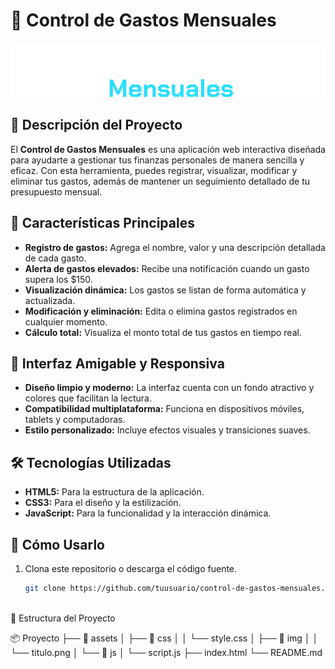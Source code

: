 # 💸 **Control de Gastos Mensuales** 

![Banner del Proyecto](./assets/img/titulo.png)

## 📝 **Descripción del Proyecto**
El **Control de Gastos Mensuales** es una aplicación web interactiva diseñada para ayudarte a gestionar tus finanzas personales de manera sencilla y eficaz. Con esta herramienta, puedes registrar, visualizar, modificar y eliminar tus gastos, además de mantener un seguimiento detallado de tu presupuesto mensual.

## 🚀 **Características Principales**
- **Registro de gastos:** Agrega el nombre, valor y una descripción detallada de cada gasto.
- **Alerta de gastos elevados:** Recibe una notificación cuando un gasto supera los $150.
- **Visualización dinámica:** Los gastos se listan de forma automática y actualizada.
- **Modificación y eliminación:** Edita o elimina gastos registrados en cualquier momento.
- **Cálculo total:** Visualiza el monto total de tus gastos en tiempo real.

## 🌟 **Interfaz Amigable y Responsiva**
- **Diseño limpio y moderno:** La interfaz cuenta con un fondo atractivo y colores que facilitan la lectura.
- **Compatibilidad multiplataforma:** Funciona en dispositivos móviles, tablets y computadoras.
- **Estilo personalizado:** Incluye efectos visuales y transiciones suaves.

## 🛠️ **Tecnologías Utilizadas**
- **HTML5:** Para la estructura de la aplicación.
- **CSS3:** Para el diseño y la estilización.
- **JavaScript:** Para la funcionalidad y la interacción dinámica.

## 🎯 **Cómo Usarlo**
1. Clona este repositorio o descarga el código fuente.
   ```bash
   git clone https://github.com/tuusuario/control-de-gastos-mensuales.git



📂 Estructura del Proyecto

📦 Proyecto
├── 📁 assets
│   ├── 📁 css
│   │   └── style.css
│   ├── 📁 img
│   │   └── titulo.png
│   └── 📁 js
│       └── script.js
├── index.html
└── README.md
